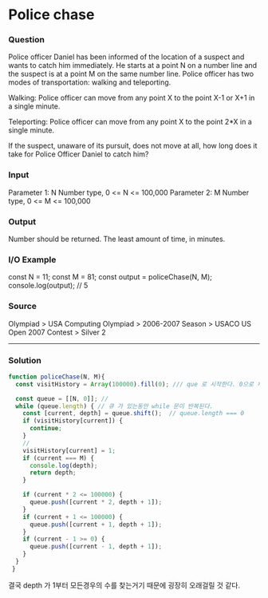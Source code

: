 # Police chase
### Question
Police officer Daniel has been informed of the location of a suspect and wants to catch him immediately. He starts at a point N on a number line and the suspect is at a point M on the same number line. Police officer has two modes of transportation: walking and teleporting.

Walking: Police officer can move from any point X to the point X-1 or X+1 in a single minute.

Teleporting: Police officer can move from any point X to the point 2*X in a single minute.

If the suspect, unaware of its pursuit, does not move at all, how long does it take for Police Officer Daniel to catch him?

### Input
Parameter 1: N
Number type, 0 <= N <= 100,000
Parameter 2: M
Number type, 0 <= M <= 100,000
### Output
Number should be returned.
The least amount of time, in minutes.
### I/O Example
const N = 11;
const M = 81;
const output = policeChase(N, M);
console.log(output); // 5
### Source
Olympiad > USA Computing Olympiad > 2006-2007 Season > USACO US Open 2007 Contest > Silver 2

- - -

### Solution
```js
function policeChase(N, M){
  const visitHistory = Array(100000).fill(0); /// que 로 시작한다. 0으로 채워진 10만개 배열을 만든다.

  const queue = [[N, 0]]; // 
  while (queue.length) { // 큐 가 있는동안 while 문이 반복된다. 
    const [current, depth] = queue.shift();  // queue.length === 0
    if (visitHistory[current]) {
      continue;
    }
    // 
    visitHistory[current] = 1;
    if (current === M) {
      console.log(depth);
      return depth;
    }

    if (current * 2 <= 100000) {
      queue.push([current * 2, depth + 1]);
    }
    if (current + 1 <= 100000) {
      queue.push([current + 1, depth + 1]);
    }
    if (current - 1 >= 0) {
      queue.push([current - 1, depth + 1]);
    }
  }
 }
 ```
 결국 depth 가 1부터 모든경우의 수를 찾는거기 때문에 굉장히 오래걸릴 것 같다. 
